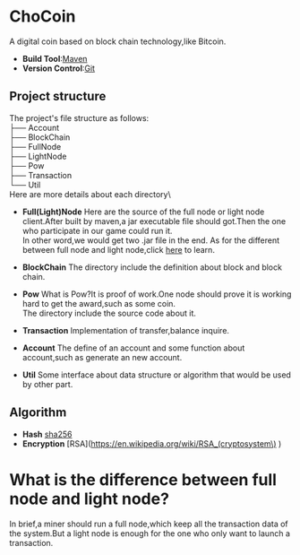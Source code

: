 # ChoCoin
A digital coin based on block chain technology,like Bitcoin.

- **Build Tool**:[Maven](https://maven.apache.org/)
- **Version Control**:[Git](https://git-scm.com/book/zh/v2)

## Project structure
The project's file structure as follows:\
├── Account\
├── BlockChain\
├── FullNode\
├── LightNode\
├── Pow\
├── Transaction\
└── Util\
Here are more details about each directory\

- **Full(Light)Node** Here are the source of the full node or light node client.After built by maven,a jar executable file should got.Then the one who participate in our game could run it.\
In other word,we would get two .jar file in the end.
As for the different between full node and light node,click [here](#node_different) to learn.

- **BlockChain** The directory include the definition about block and block chain.

- **Pow** What is Pow?It is proof of work.One node should prove it is working hard to get the award,such as some coin.\
The directory include the source code about it.

- **Transaction** Implementation of transfer,balance inquire.

- **Account** The define of an account and some function about account,such as generate an new account.

- **Util**
Some interface about data structure or algorithm that would be used by other part.

## Algorithm 
- **Hash**  [sha256](https://xorbin.com/tools/sha256-hash-calculator)
- **Encryption** [RSA](https://en.wikipedia.org/wiki/RSA_(cryptosystem\) )

# What is the difference between full node and light node?
<span id="node_different"></span>
In brief,a miner should run a full node,which keep all the transaction data of the system.But a light node is enough for the one who only want to launch a transaction.



